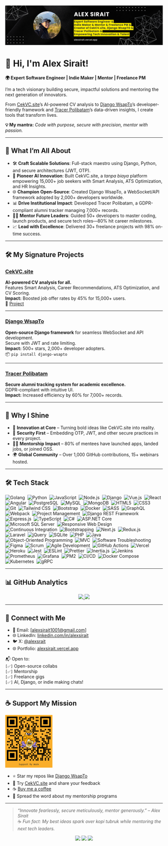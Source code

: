 ![Alex Sirait Banner](https://raw.githubusercontent.com/alexsirait/alexsirait/refs/heads/main/Black%20and%20Yellow%20Web%20Developer%20LinkedIn%20Banner%20(10).png)


# 👋 Hi, I'm Alex Sirait!

**🌍 Expert Software Engineer | Indie Maker | Mentor | Freelance PM** 

I’m a tech visionary building secure, impactful solutions and mentoring the next generation of innovators.

From [CekVC.site](https://cekvc.site)’s AI-powered CV analysis to [Django WsapTo](https://wsapto.vercel.app/)’s developer-friendly framework and [Tracer Polibatam](https://tracer.polibatam.ac.id)’s data-driven insights, I create tools that transform lives.

**💡 My mantra:** _Code with purpose, secure with precision, mentor with passion._

---

## 🚀 What I’m All About

- 🛠️ **Craft Scalable Solutions**: Full-stack maestro using Django, Python, and secure architectures (JWT, OTP).
- 🤖 **Pioneer AI Innovation**: Built CekVC.site, a *tanpa biaya* platform empowering 15,000+ job seekers with Smart Analysis, ATS Optimization, and HR Insights.
- 🌐 **Champion Open-Source**: Created Django WsapTo, a WebSocket/API framework adopted by 2,000+ developers worldwide.
- 📊 **Drive Institutional Impact**: Developed Tracer Polibatam, a GDPR-compliant alumni tracker managing 7,000+ records.
- 🧑‍🏫 **Mentor Future Leaders**: Guided 50+ developers to master coding, launch products, and secure tech roles—80% hit career milestones.
- 📈 **Lead with Excellence**: Delivered 30+ freelance projects with 98% on-time success.

---

## 🛠️ My Signature Projects

### [CekVC.site](https://cekvc.site)
**AI-powered CV analysis for all.**  
Features Smart Analysis, Career Recommendations, ATS Optimization, and CV Scoring.  
**Impact:** Boosted job offer rates by 45% for 15,000+ users.  
🎥 [Project](https://cekvc.site)

---

### [Django WsapTo](https://wsapto.vercel.app/)
**Open-source Django framework** for seamless WebSocket and API development.  
Secure with JWT and rate limiting.  
**Impact:** 500+ stars, 2,000+ developer adopters.  
📦 `pip install django-wsapto`

---

### [Tracer Polibatam](https://tracer.polibatam.ac.id)
**Secure alumni tracking system for academic excellence.**  
GDPR-compliant with intuitive UI.  
**Impact:** Increased efficiency by 60% for 7,000+ records.

---

## 🌟 Why I Shine

- 🚀 **Innovation at Core** – Turning bold ideas like CekVC.site into reality.
- 🔐 **Security First** – Embedding OTP, JWT, and other secure practices in every project.
- 🧑‍💻 **Mentorship Impact** – 80% of mentees have launched apps, landed jobs, or joined OSS.
- 🌍 **Global Community** – Over 1,000 GitHub contributions, 15+ webinars hosted.

---

## 🛠️ Tech Stack

![Golang](https://img.shields.io/badge/-Golang-05122A?style=flat&logo=go&logoColor=00ADD8)&nbsp;
![Python](https://img.shields.io/badge/-Python-05122A?style=flat&logo=python&logoColor=FFD43B)&nbsp;
![JavaScript](https://img.shields.io/badge/-JavaScript-05122A?style=flat&logo=javascript&logoColor=F7DF1E)&nbsp;
![Node.js](https://img.shields.io/badge/-Node.js-05122A?style=flat&logo=node.js&logoColor=339933)&nbsp;
![Django](https://img.shields.io/badge/-Django-05122A?style=flat&logo=django&logoColor=092E20)&nbsp;
![Vue.js](https://img.shields.io/badge/-Vue.js-05122A?style=flat&logo=vue.js&logoColor=4FC08D)&nbsp;
![React](https://img.shields.io/badge/-React-05122A?style=flat&logo=react&logoColor=61DAFB)&nbsp;
![Angular](https://img.shields.io/badge/-Angular-05122A?style=flat&logo=angular&logoColor=DD0031)&nbsp;
![PostgreSQL](https://img.shields.io/badge/-PostgreSQL-05122A?style=flat&logo=postgresql&logoColor=336791)&nbsp;
![MySQL](https://img.shields.io/badge/-MySQL-05122A?style=flat&logo=mysql&logoColor=4479A1)&nbsp;
![MongoDB](https://img.shields.io/badge/-MongoDB-05122A?style=flat&logo=mongodb&logoColor=47A248)&nbsp;
![HTML5](https://img.shields.io/badge/-HTML5-05122A?style=flat&logo=HTML5&logoColor=E34F26)&nbsp;
![CSS3](https://img.shields.io/badge/-CSS3-05122A?style=flat&logo=CSS3&logoColor=1572B6)&nbsp;
![Git](https://img.shields.io/badge/-Git-05122A?style=flat&logo=git&logoColor=F05032)&nbsp;
![Tailwind CSS](https://img.shields.io/badge/-Tailwind%20CSS-05122A?style=flat&logo=tailwind-css&logoColor=06B6D4)&nbsp;
![Bootstrap](https://img.shields.io/badge/-Bootstrap-05122A?style=flat&logo=bootstrap&logoColor=7952B3)&nbsp;
![Docker](https://img.shields.io/badge/-Docker-05122A?style=flat&logo=docker&logoColor=2496ED)&nbsp;
![SASS](https://img.shields.io/badge/-SASS-05122A?style=flat&logo=sass&logoColor=CC6699)&nbsp;
![GraphQL](https://img.shields.io/badge/-GraphQL-05122A?style=flat&logo=graphql&logoColor=E10098)&nbsp;
![Webpack](https://img.shields.io/badge/-Webpack-05122A?style=flat&logo=webpack&logoColor=8DD6F9)&nbsp;
![Project Management](https://img.shields.io/badge/-Project%20Management-05122A?style=flat&logo=project-management)&nbsp;
![Django REST Framework](https://img.shields.io/badge/-Django%20REST%20Framework-05122A?style=flat&logo=django&logoColor=092E20)&nbsp;
![Express.js](https://img.shields.io/badge/-Express.js-05122A?style=flat&logo=express&logoColor=000000)&nbsp;
![TypeScript](https://img.shields.io/badge/-TypeScript-05122A?style=flat&logo=typescript&logoColor=3178C6)&nbsp;
![C#](https://img.shields.io/badge/-C%23-05122A?style=flat&logo=csharp&logoColor=239120)&nbsp;
![ASP.NET Core](https://img.shields.io/badge/-ASP.NET%20Core-05122A?style=flat&logo=aspdotnet&logoColor=5C2D91)&nbsp;
![Microsoft SQL Server](https://img.shields.io/badge/-Microsoft%20SQL%20Server-05122A?style=flat&logo=microsoftsqlserver&logoColor=CC2927)&nbsp;
![Responsive Web Design](https://img.shields.io/badge/-Responsive%20Web%20Design-05122A?style=flat&logo=web-design)&nbsp;
![Continuous Integration](https://img.shields.io/badge/-Continuous%20Integration-05122A?style=flat&logo=ci&logoColor=6CC24A)&nbsp;
![Bootstrapping](https://img.shields.io/badge/-Bootstrapping-05122A?style=flat&logo=bootstrap&logoColor=7952B3)&nbsp;
![Next.js](https://img.shields.io/badge/-Next.js-05122A?style=flat&logo=nextdotjs&logoColor=000000)&nbsp;
![Redux.js](https://img.shields.io/badge/-Redux.js-05122A?style=flat&logo=redux&logoColor=764ABC)&nbsp;
![Laravel](https://img.shields.io/badge/-Laravel-05122A?style=flat&logo=laravel&logoColor=FF2D20)&nbsp;
![jQuery](https://img.shields.io/badge/-jQuery-05122A?style=flat&logo=jquery&logoColor=0769AD)&nbsp;
![SQLite](https://img.shields.io/badge/-SQLite-05122A?style=flat&logo=sqlite&logoColor=003B57)&nbsp;
![PHP](https://img.shields.io/badge/-PHP-05122A?style=flat&logo=php&logoColor=777BB4)&nbsp;
![Java](https://img.shields.io/badge/-Java-05122A?style=flat&logo=java&logoColor=007396)&nbsp;
![Object-Oriented Programming](https://img.shields.io/badge/-Object%20Oriented%20Programming-05122A?style=flat&logo=java&logoColor=007396)&nbsp;
![MVC](https://img.shields.io/badge/-Model%20View%20Controller-05122A?style=flat&logo=angular&logoColor=DD0031)&nbsp;
![Software Troubleshooting](https://img.shields.io/badge/-Software%20Troubleshooting-05122A?style=flat&logo=bughunter&logoColor=F44336)&nbsp;
![Figma](https://img.shields.io/badge/-Figma-05122A?style=flat&logo=figma&logoColor=F24E1E)&nbsp;
![Scrum](https://img.shields.io/badge/-Scrum-05122A?style=flat&logo=scrum&logoColor=E10000)&nbsp;
![Agile Development](https://img.shields.io/badge/-Agile%20Development-05122A?style=flat&logo=agile&logoColor=F7B500)&nbsp;
![GitHub Actions](https://img.shields.io/badge/-GitHub%20Actions-05122A?style=flat&logo=github-actions&logoColor=2088FF)&nbsp;
![Vercel](https://img.shields.io/badge/-Vercel-05122A?style=flat&logo=vercel&logoColor=000000)&nbsp;
![Heroku](https://img.shields.io/badge/-Heroku-05122A?style=flat&logo=heroku&logoColor=430098)&nbsp;
![Jest](https://img.shields.io/badge/-Jest-05122A?style=flat&logo=jest&logoColor=99425B)&nbsp;
![ESLint](https://img.shields.io/badge/-ESLint-05122A?style=flat&logo=eslint&logoColor=4B32C3)&nbsp;
![Prettier](https://img.shields.io/badge/-Prettier-05122A?style=flat&logo=prettier&logoColor=F7B93E)&nbsp;
![Inertia.js](https://img.shields.io/badge/-Inertia.js-05122A?style=flat&logo=inertia&logoColor=652D90)&nbsp;
![Jenkins](https://img.shields.io/badge/-Jenkins-05122A?style=flat&logo=jenkins&logoColor=D24939)&nbsp;
![Prometheus](https://img.shields.io/badge/-Prometheus-05122A?style=flat&logo=prometheus&logoColor=E6522C)&nbsp;
![Grafana](https://img.shields.io/badge/-Grafana-05122A?style=flat&logo=grafana&logoColor=F46800)&nbsp;
![PM2](https://img.shields.io/badge/-PM2-05122A?style=flat&logo=pm2&logoColor=2C3E50)&nbsp;
![CI/CD](https://img.shields.io/badge/-CI/CD-05122A?style=flat&logo=githubactions&logoColor=2088FF)&nbsp;
![Docker Compose](https://img.shields.io/badge/-Docker%20Compose-05122A?style=flat&logo=docker&logoColor=2496ED)&nbsp;
![Kubernetes](https://img.shields.io/badge/-Kubernetes-05122A?style=flat&logo=kubernetes&logoColor=326CE5)&nbsp;
![gRPC](https://img.shields.io/badge/-gRPC-05122A?style=flat&logo=grpc&logoColor=0078D7)&nbsp;

---

## 📊 GitHub Analytics

<p align="center">
<a href="https://github.com/alexsirait">
  <img height="180em" src="https://github-readme-stats-eight-theta.vercel.app/api?username=alexsirait&show_icons=true&theme=algolia&include_all_commits=true&count_private=true"/>
  <img height="180em" src="https://github-readme-stats-eight-theta.vercel.app/api/top-langs/?username=alexsirait&layout=compact&langs_count=8&theme=algolia"/>
</a>
</p>

---

## 🤝 Connect with Me

- 📩 Email: [alexsirait1001@gmail.com]
- 🌐 LinkedIn: [linkedin.com/in/alexsirait](https://linkedin.com/in/alexsirait)
- 🐦 X: [@alexsrait](https://twitter.com/alexsrait)
- 🌐 Portfolio: [alexsirait.vercel.app](https://alexsirait.vercel.app)

📬 Open to:  
`[✅]` Open-source collabs  
`[✅]` Mentorship  
`[✅]` Freelance gigs  
`[✅]` AI, Django, or indie making chats!

---

## ☕ Support My Mission

<img src="https://raw.githubusercontent.com/alexsirait/alexsirait/refs/heads/main/donasi.PNG" alt="alex sirait saweria" style="width: 30%; max-width: 300px;" />

- ⭐ Star my repos like [Django WsapTo](https://wsapto.vercel.app/)
- 🙌 Try [CekVC.site](https://cekvc.site) and share your feedback
- ☕ [Buy me a coffee](https://saweria.co/alexsirait)
- 📣 Spread the word about my mentorship programs

---

> _“Innovate fearlessly, secure meticulously, mentor generously.” – Alex Sirait_  
> ☕ _Fun fact: My best ideas spark over kopi tubruk while mentoring the next tech leaders._



<p align="center">
  <a href="https://github.com/alexsirait"><img src="https://img.shields.io/badge/-GitHub-05122A?style=flat&logo=github"/></a>
  <a href="https://www.linkedin.com/in/alexsirait/"><img src="https://img.shields.io/badge/-LinkedIn-0077B5?style=flat&logo=Linkedin&logoColor=white"/></a>
  <a href="https://alexsirait.medium.com/"><img src="https://img.shields.io/badge/-Medium-12100E?style=flat&logo=medium&logoColor=white"/></a>
</p>
